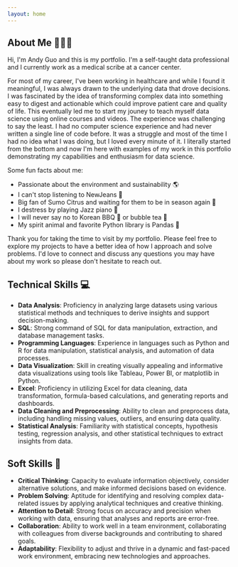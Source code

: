 ```yaml
---
layout: home
---
```

About Me 🙋🏻‍♂️
--------
Hi, I'm Andy Guo and this is my portfolio. I'm a self-taught data professional and I currently work as a medical scribe at a cancer center.

For most of my career, I've been working in healthcare and while I found it meaningful, I was always drawn to the underlying data that drove decisions. I was fascinated by the idea of transforming complex data into something easy to digest and actionable which could improve patient care and quality of life. This eventually led me to start my jouney to teach myself data science using online courses and videos. The experience was challenging to say the least. I had no computer science experience and had never written a single line of code before. It was a struggle and most of the time I had no idea what I was doing, but I loved every minute of it. I literally started from the bottom and now I'm here with examples of my work in this portfolio demonstrating my capabilities and enthusiasm for data science. 

Some fun facts about me:
- Passionate about the environment and sustainability 🌎
- I can't stop listening to NewJeans 👖
- Big fan of Sumo Citrus and waiting for them to be in season again 🍊
- I destress by playing Jazz piano 🎹
- I will never say no to Korean BBQ 🥩 or bubble tea 🧋
- My spirit animal and favorite Python library is Pandas 🐼

Thank you for taking the time to visit by my portfolio. Please feel free to explore my projects to have a better idea of how I approach and solve problems. I'd love to connect and discuss any questions you may have about my work so please don't hesitate to reach out.

Technical Skills 💻
----------------
- **Data Analysis**: Proficiency in analyzing large datasets using various statistical methods and techniques to derive insights and support decision-making.
- **SQL**: Strong command of SQL for data manipulation, extraction, and database management tasks.
- **Programming Languages**: Experience in languages such as Python and R for data manipulation, statistical analysis, and automation of data processes.
- **Data Visualization**: Skill in creating visually appealing and informative data visualizations using tools like Tableau, Power BI, or matplotlib in Python.
- **Excel**: Proficiency in utilizing Excel for data cleaning, data transformation, formula-based calculations, and generating reports and dashboards.
- **Data Cleaning and Preprocessing**: Ability to clean and preprocess data, including handling missing values, outliers, and ensuring data quality.
- **Statistical Analysis**: Familiarity with statistical concepts, hypothesis testing, regression analysis, and other statistical techniques to extract insights from data.

Soft Skills 🤝
-----------
- **Critical Thinking**: Capacity to evaluate information objectively, consider alternative solutions, and make informed decisions based on evidence.
- **Problem Solving**: Aptitude for identifying and resolving complex data-related issues by applying analytical techniques and creative thinking.
- **Attention to Detail**: Strong focus on accuracy and precision when working with data, ensuring that analyses and reports are error-free.
- **Collaboration**: Ability to work well in a team environment, collaborating with colleagues from diverse backgrounds and contributing to shared goals.
- **Adaptability**: Flexibility to adjust and thrive in a dynamic and fast-paced work environment, embracing new technologies and approaches.

